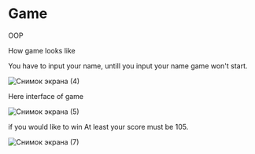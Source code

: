 # Game
OOP



How game looks like

You have to input your name, untill you input your name game won't start.

![Снимок экрана (4)](https://user-images.githubusercontent.com/65769795/143054886-000f8df5-3e7d-40c3-b9d8-9580f7b4f337.png)

Here interface of game

![Снимок экрана (5)](https://user-images.githubusercontent.com/65769795/143055130-e176b848-e9f7-4cfc-b591-1a07dee7ce71.png)

if you would like to win At least your score must be 105.

![Снимок экрана (7)](https://user-images.githubusercontent.com/65769795/143055481-9ab731cc-ebf4-4fb3-9c70-b752cd69358f.png)

